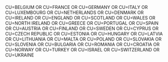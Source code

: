 CU=BELGIUM 
OR 
CU=FRANCE 
OR 
CU=GERMANY 
OR 
CU=ITALY 
OR 
CU=LUXEMBOURG 
OR 
CU=NETHERLANDS 
OR 
CU=DENMARK 
OR 
CU=IRELAND 
OR 
CU=ENGLAND 
OR 
CU=SCOTLAND 
OR 
CU=WALES 
OR 
CU=NORTH 
IRELAND 
OR 
CU=GREECE 
OR 
CU=PORTUGAL 
OR 
CU=SPAIN 
OR 
CU=AUSTRIA 
OR 
CU=FINLAND 
OR 
CU=SWEDEN 
OR 
CU=CYPRUS 
OR 
CU=CZECH 
REPUBLIC 
OR 
CU=ESTONIA 
OR 
CU=HUNGARY 
OR 
CU=LATVIA 
OR 
CU=LITHUANIA 
OR 
CU=MALTA 
OR 
CU=POLAND 
OR 
CU=SLOVAKIA 
OR 
CU=SLOVENIA 
OR 
CU=BULGARIA 
OR 
CU=ROMANIA 
OR 
CU=CROATIA 
OR 
CU=NORWAY 
OR 
CU=TURKEY 
OR 
CU=ISRAEL 
OR 
CU=SWITZERLAND 
OR 
CU=UKRAINE
